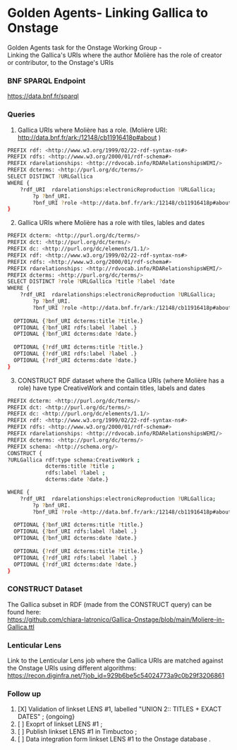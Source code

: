 # Golden Agents- Linking Gallica to Onstage

Golden Agents task for the Onstage Working Group - </br>
Linking the Gallica's URIs where the author Molière has the role of creator or contributor, to the Onstage's URIs  

### BNF SPARQL Endpoint
<https://data.bnf.fr/sparql>

### Queries

1. Gallica URIs where Molière has a role. (Molière URI: <http://data.bnf.fr/ark:/12148/cb11916418p#about> ) 

```bash
PREFIX rdf: <http://www.w3.org/1999/02/22-rdf-syntax-ns#>
PREFIX rdfs: <http://www.w3.org/2000/01/rdf-schema#>
PREFIX rdarelationships: <http://rdvocab.info/RDARelationshipsWEMI/>
PREFIX dcterms: <http://purl.org/dc/terms/>
SELECT DISTINCT ?URLGallica 
WHERE { 
  	?rdf_URI  rdarelationships:electronicReproduction ?URLGallica;
        ?p ?bnf_URI.
        ?bnf_URI ?role <http://data.bnf.fr/ark:/12148/cb11916418p#about>.
} 

```

2. Gallica URIs where Molière has a role with tiles, lables and dates 

```bash
PREFIX dcterm: <http://purl.org/dc/terms/>
PREFIX dct: <http://purl.org/dc/terms/>
PREFIX dc: <http://purl.org/dc/elements/1.1/>
PREFIX rdf: <http://www.w3.org/1999/02/22-rdf-syntax-ns#>
PREFIX rdfs: <http://www.w3.org/2000/01/rdf-schema#>
PREFIX rdarelationships: <http://rdvocab.info/RDARelationshipsWEMI/>
PREFIX dcterms: <http://purl.org/dc/terms/>
SELECT DISTINCT ?role ?URLGallica ?title ?label ?date 
WHERE { 
  	?rdf_URI  rdarelationships:electronicReproduction ?URLGallica;
        ?p ?bnf_URI.
        ?bnf_URI ?role <http://data.bnf.fr/ark:/12148/cb11916418p#about>.
  
  OPTIONAL {?bnf_URI dcterms:title ?title.} 
  OPTIONAL {?bnf_URI rdfs:label ?label .}
  OPTIONAL {?bnf_URI dcterms:date ?date.} 
  
  OPTIONAL {?rdf_URI dcterms:title ?title.} 
  OPTIONAL {?rdf_URI rdfs:label ?label .}
  OPTIONAL {?rdf_URI dcterms:date ?date.}     
} 
```

3. CONSTRUCT RDF dataset where the Gallica URIs (where Molière has a role) have type CreativeWork and contain titles, labels and dates


```bash
PREFIX dcterm: <http://purl.org/dc/terms/>
PREFIX dct: <http://purl.org/dc/terms/>
PREFIX dc: <http://purl.org/dc/elements/1.1/>
PREFIX rdf: <http://www.w3.org/1999/02/22-rdf-syntax-ns#>
PREFIX rdfs: <http://www.w3.org/2000/01/rdf-schema#>
PREFIX rdarelationships: <http://rdvocab.info/RDARelationshipsWEMI/>
PREFIX dcterms: <http://purl.org/dc/terms/>
PREFIX schema: <http://schema.org/>
CONSTRUCT {
?URLGallica rdf:type schema:CreativeWork ;
            dcterms:title ?title ; 
            rdfs:label ?label ;
            dcterms:date ?date.} 

WHERE { 
  	?rdf_URI  rdarelationships:electronicReproduction ?URLGallica;
        ?p ?bnf_URI.
        ?bnf_URI ?role <http://data.bnf.fr/ark:/12148/cb11916418p#about>.
  
  OPTIONAL {?bnf_URI dcterms:title ?title.} 
  OPTIONAL {?bnf_URI rdfs:label ?label .}
  OPTIONAL {?bnf_URI dcterms:date ?date.} 
  
  OPTIONAL {?rdf_URI dcterms:title ?title.} 
  OPTIONAL {?rdf_URI rdfs:label ?label .}
  OPTIONAL {?rdf_URI dcterms:date ?date.}   
} 
```

### CONSTRUCT Dataset  

The Gallica subset in RDF (made from the CONSTRUCT query) can be found here: </br>
<https://github.com/chiara-latronico/Gallica-Onstage/blob/main/Moliere-in-Gallica.ttl> 


### Lenticular Lens 
Link to the Lenticular Lens job where the Gallica URIs are matched against the Onstage URIs using different algorithms: </br>
<https://recon.diginfra.net/?job_id=929b6be5c54024773a9c0b29f3206861>

### Follow up
1. [X] Validation of linkset LENS #1, labelled "UNION 2:: TITLES + EXACT DATES" ; {ongoing} </br>
2. [ ] Exoprt of linkset LENS #1 ; </br>
3. [ ] Publish linkset LENS #1 in Timbuctoo ;  </br>
4. [ ] Data integration form linkset LENS #1 to the Onstage database . </br>


